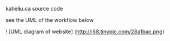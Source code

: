 katieliu.ca source code


see the UML of the workflow below



! [UML diagram of website]
(http://i68.tinypic.com/28a1bac.png)
